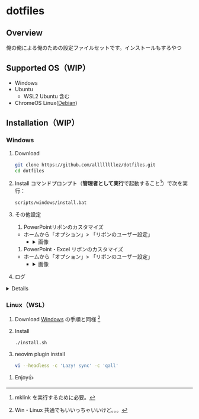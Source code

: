 # dotfiles

## Overview
俺の俺による俺のための設定ファイルセットです。インストールもするやつ

## Supported OS（WIP）
- Windows
- Ubuntu
    - WSL2 Ubuntu 含む
- ChromeOS Linux([Debian](https://support.google.com/chromebook/answer/9145439))

## Installation（WIP）

### Windows
1. Download

   ```bash
   git clone https://github.com/allllllllez/dotfiles.git
   cd dotfiles
   ```

1. Install
   コマンドプロンプト（**管理者として実行**で起動すること[^1]）で次を実行：

   ```command
   scripts/windows/install.bat
   ```

1. その他設定
    1. PowerPointリボンのカスタマイズ
      - ホームから「オプション」> 「リボンのユーザー設定」
         - <details>
           <summary>画像</summary>

           ![alt text](images/image_1.png)
           </details>
    1. PowerPoint・Excel リボンのカスタマイズ
      - ホームから「オプション」> 「リボンのユーザー設定」
         - <details>
           <summary>画像</summary>

           ![alt text](images/image_2.png)
           </details>

1. ログ

<details>

```log
$ winget.exe list | grep winget
NVM for Windows 1.2.2                   CoreyButler.NVMforWindows               1.2.2                            winget
Docker Desktop                          Docker.DockerDesktop                    4.42.1                           winget
Git                                     Git.Git                                 2.50.0                           winget
Microsoft 365 Apps for enterprise - en… Microsoft.Office                        16.0.18827.20164                 winget
Microsoft 365 Apps for enterprise - ja… Microsoft.Office                        16.0.18827.20164                 winget
Microsoft OneDrive                      Microsoft.OneDrive                      25.095.0518.0002                 winget
Unity 6000.0.51f1                       Unity.Unity.6000                        6000.0.51f1                      winget
Microsoft Visual C++ 2010  x64 Redistr… Microsoft.VCRedist.2010.x64             10.0.40219                       winget
Google Chrome                           Google.Chrome                           131.0.6778.86     137.0.7151.120 winget
AWS Command Line Interface v2           Amazon.AWSCLI                           2.27.40.0                        winget
Google Cloud SDK                        Google.CloudSDK                         Unknown           527.0.0        winget
Microsoft Edge                          Microsoft.Edge                          137.0.3296.93                    winget
OBS Studio                              OBSProject.OBSStudio                    31.0.3                           winget
Microsoft Visual C++ 2013 Redistributa… Microsoft.VCRedist.2013.x64             12.0.30501.0      12.0.40664.0   winget
Microsoft Windows Desktop Runtime - 6.… Microsoft.DotNet.DesktopRuntime.6       6.0.36                           winget
Microsoft Visual C++ 2015-2019 Redistr… Microsoft.VCRedist.2015+.x86            14.28.29914.0     14.44.35211.0  winget
Chrome Remote Desktop Host              Google.ChromeRemoteDesktopHost          138.0.7204.6                     winget
Microsoft Visual C++ 2015-2022 Redistr… Microsoft.VCRedist.2015+.x64            14.42.34433.0     14.44.35211.0  winget
Epic Games Launcher                     EpicGames.EpicGamesLauncher             1.3.149.0                        winget
Microsoft Windows Desktop Runtime - 8.… Microsoft.DotNet.DesktopRuntime.8       8.0.16            8.0.17         winget
Obsidian                                Obsidian.Obsidian                       1.8.10                           winget
jq                                      jqlang.jq                               1.8.0                            winget
fzf                                     junegunn.fzf                            0.62.0                           winget
Ollama version 0.9.2                    Ollama.Ollama                           0.9.2                            winget
Microsoft Visual Studio Code (User)     Microsoft.VisualStudioCode              1.101.1                          winget
Ubuntu                                  Canonical.Ubuntu                        2404.1.68.0                      winget
Microsoft Teams                         Microsoft.Teams                         25153.1010.3727.…                winget
アプリ インストーラー                   Microsoft.AppInstaller                  1.25.390.0                       winget
Microsoft.UI.Xaml.2.7                   Microsoft.UI.Xaml.2.7                   7.2409.9001.0                    winget
Microsoft.UI.Xaml.2.7                   Microsoft.UI.Xaml.2.7                   7.2409.9001.0                    winget
Microsoft.UI.Xaml.2.8                   Microsoft.UI.Xaml.2.8                   8.2501.31001.0                   winget
Microsoft.UI.Xaml.2.8                   Microsoft.UI.Xaml.2.8                   8.2501.31001.0                   winget
Microsoft Visual C++ 2015 UWP Desktop … Microsoft.VCLibs.Desktop.14             14.0.33728.0                     winget
Microsoft Visual C++ 2015 UWP Desktop … Microsoft.VCLibs.Desktop.14             14.0.33728.0                     winget
Windows ターミナル                      Microsoft.WindowsTerminal               1.22.11141.0                     winget
Windows Package Manager Source (winget… MSIX\Microsoft.Winget.Source_2025.623.… 2025.623.652.29   
```

</details>

[^1]: mklink を実行するために必要。

### Linux（WSL）
1. Download
   [Windows](#windows) の手順と同様 [^2]

1. Install

   ```bash session
   ./install.sh
   ```

2. neovim plugin install

   ```bash
   vi --headless -c 'Lazy! sync' -c 'qall'
   ```

[^2]: Win・Linux 共通でもいいっちゃいいけど。。。

1. Enjoy👍

